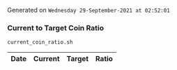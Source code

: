 Generated on `Wednesday 29-September-2021 at 02:52:01`

### Current to Target Coin Ratio
`current_coin_ratio.sh`

Date|Current|Target|Ratio
---|---|---|---
